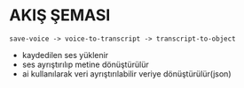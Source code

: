 # AKIŞ ŞEMASI
`save-voice -> voice-to-transcript -> transcript-to-object`
- kaydedilen ses yüklenir
- ses ayrıştırılıp metine dönüştürülür
- ai kullanılarak veri ayrıştırılabilir veriye dönüştürülür(json)
